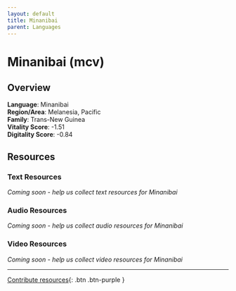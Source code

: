 ```yaml
---
layout: default
title: Minanibai
parent: Languages
---
```


# Minanibai (mcv)

## Overview

**Language**: Minanibai  
**Region/Area**: Melanesia, Pacific  
**Family**: Trans-New Guinea  
**Vitality Score**: -1.51  
**Digitality Score**: -0.84  

## Resources

### Text Resources
*Coming soon - help us collect text resources for Minanibai*

### Audio Resources
*Coming soon - help us collect audio resources for Minanibai*

### Video Resources
*Coming soon - help us collect video resources for Minanibai*

---

[Contribute resources](https://fairtrain.github.io/){: .btn .btn-purple }
